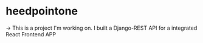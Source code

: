 # heedpointone

  -> This is a project I'm working on. I built a Django-REST API for a integrated React Frontend APP
